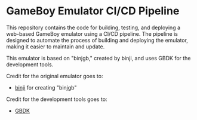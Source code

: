 # GameBoy Emulator CI/CD Pipeline

This repository contains the code for building, testing, and deploying a web-based GameBoy emulator using a CI/CD pipeline. The pipeline is designed to automate the process of building and deploying the emulator, making it easier to maintain and update.

This emulator is based on "binjgb," created by binji, and uses GBDK for the development tools.

Credit for the original emulator goes to:

- [binji](https://github.com/binji) for creating "binjgb" 

Credit for the development tools goes to:

- [GBDK](http://gbdk.sourceforge.net/)
